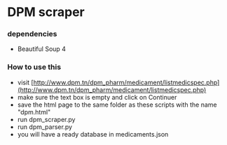 # DPM scraper

### dependencies
- Beautiful Soup 4

### How to use this

- visit [http://www.dpm.tn/dpm_pharm/medicament/listmedicspec.php](http://www.dpm.tn/dpm_pharm/medicament/listmedicspec.php)
- make sure the text box is empty and click on Continuer
- save the html page to the same folder as these scripts with the name "dpm.html"
- run dpm_scraper.py
- run dpm_parser.py
- you will have a ready database in medicaments.json

